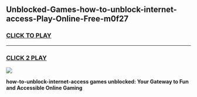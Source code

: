 
## Unblocked-Games-how-to-unblock-internet-access-Play-Online-Free-m0f27
<h3>
<a href="https://premium76.site?title=how-to-unblock-internet-access&ref=26A">CLICK TO PLAY</a></h3>
<hr>

<h3>
<a href="https://premium76.site?title=how-to-unblock-internet-access&ref=26A">CLICK 2 PLAY</a>
  
</h3>

<a href="https://premium76.site?title=how-to-unblock-internet-access&ref=26A"><img src="https://clearcache.store/games.png"></a>


**how-to-unblock-internet-access games unblocked: Your Gateway to Fun and Accessible Online Gaming**
